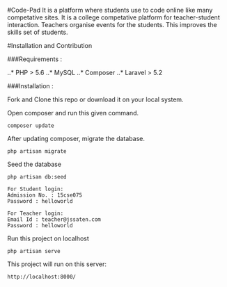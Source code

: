 #Code-Pad
It is a platform where students use to code online like many competative sites. It is a college competative platform for teacher-student interaction.
Teachers organise events for the students. This improves the skills set of students.

#Installation and Contribution

###Requirements :

..* PHP > 5.6
..* MySQL
..* Composer
..* Laravel > 5.2

###Installation :

Fork and Clone this repo or download it on your local system.

Open composer and run this given command.
```
composer update
```

After updating composer, migrate the database.
```
php artisan migrate
```

Seed the database
```
php artisan db:seed
```

```
For Student login:
Admission No. : 15cse075
Password : helloworld

For Teacher login:
Email Id : teacher@jssaten.com
Password : helloworld
```

Run this project on localhost
```
php artisan serve
```

This project will run on this server:
```
http://localhost:8000/
```
